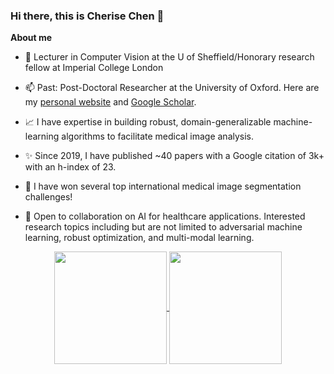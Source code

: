 ### Hi there, this is Cherise Chen 👋


**About me**

- 💼 Lecturer in Computer Vision at the U of Sheffield/Honorary research fellow at Imperial College London 
- 📫 Past: Post-Doctoral Researcher at the University of Oxford. Here are my [personal website](https://cherise215.github.io/) and [Google Scholar](https://scholar.google.com/citations?user=gPuRZmgAAAAJ&hl=en&inst=1897686392822636494).

- 📈  I have expertise in building robust, domain-generalizable machine-learning algorithms to facilitate medical image analysis. 
- ✨  Since 2019, I have published ~40 papers with a Google citation of 3k+ with an h-index of 23. 
- 🔭  I have won several top international medical image segmentation challenges!


- 👯 Open to collaboration on AI for healthcare applications. Interested research topics including but are not limited to adversarial machine learning, robust optimization, and multi-modal learning.
    
<div align="center">
<a href="https://github.com/anuraghazra/github-readme-stats">
  <img height=180 align="center" src="https://github-readme-stats.vercel.app/api?username=cherise215&theme=dark" />
</a>
    
<a href="https://github.com/anuraghazra/convoychat">
  <img height=180 align="center" src="https://github-readme-stats.vercel.app/api/top-langs?username=cherise215&layout=compact&langs_count=8&card_width=320&theme=dark" />
</a>
</div>
<!--
**cherise215/cherise215** is a ✨ _special_ ✨ repository because its `README.md` (this file) appears on your GitHub profile.
Here are some ideas to get you started:

- 🔭 I’m currently working on ...
- 🌱 I’m currently learning ...
- 👯 I’m looking to collaborate on ...
- 🤔 I’m looking for help with ...
- 💬 Ask me about ...
- 📫 How to reach me: ...
- 😄 Pronouns: ...
- ⚡ Fun fact: ...
-->

